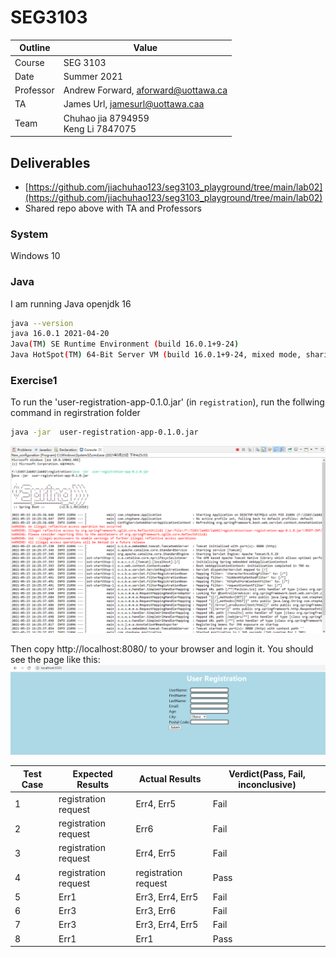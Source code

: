 # SEG3103

| Outline | Value |
| --- | --- |
| Course | SEG 3103 |
| Date | Summer 2021 |
| Professor | Andrew Forward, aforward@uottawa.ca |
| TA | James Url, jamesurl@uottawa.caa |
| Team | Chuhao jia 8794959<br>Keng Li 7847075 |


## Deliverables

* [https://github.com/jiachuhao123/seg3103_playground/tree/main/lab02](https://github.com/jiachuhao123/seg3103_playground/tree/main/lab02)
* Shared repo above with TA and Professors

### System

Windows 10

### Java

I am running Java openjdk 16

```bash
java --version
java 16.0.1 2021-04-20
Java(TM) SE Runtime Environment (build 16.0.1+9-24)
Java HotSpot(TM) 64-Bit Server VM (build 16.0.1+9-24, mixed mode, sharing)
```


### Exercise1

To run the 'user-registration-app-0.1.0.jar' (in `registration`), run the follwing command in regirstration folder
```bash
java -jar  user-registration-app-0.1.0.jar
```
![Running Java in the console](assets/r1.png)

Then copy http://localhost:8080/ to your browser and login it. You should see the page like this:
![Running Java in the console](assets/r2.png)


| Test Case | Expected Results | Actual Results | Verdict(Pass, Fail, inconclusive) |
| --- | --- | --- | --- |
| 1 | registration request  | Err4, Err5 | Fail |
| 2 | registration request  | Err6 | Fail |
| 3 | registration request  | Err4, Err5 | Fail |
| 4 | registration request  | registration request | Pass |
| 5 | Err1 | Err3, Err4, Err5 | Fail |
| 6 | Err3 | Err3, Err6 | Fail |
| 7 | Err3 | Err3, Err4, Err5 | Fail |
| 8 | Err1 | Err1 | Pass |


